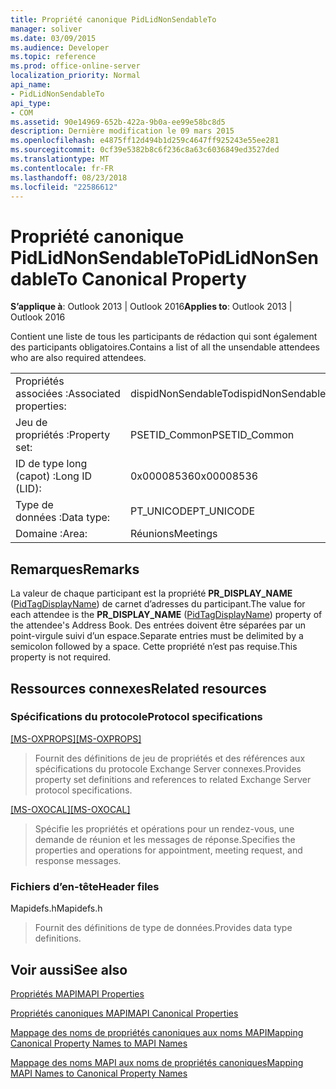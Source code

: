 ```yaml
---
title: Propriété canonique PidLidNonSendableTo
manager: soliver
ms.date: 03/09/2015
ms.audience: Developer
ms.topic: reference
ms.prod: office-online-server
localization_priority: Normal
api_name:
- PidLidNonSendableTo
api_type:
- COM
ms.assetid: 90e14969-652b-422a-9b0a-ee99e58bc8d5
description: Dernière modification le 09 mars 2015
ms.openlocfilehash: e4875ff12d494b1d259c4647ff925243e55ee281
ms.sourcegitcommit: 0cf39e5382b8c6f236c8a63c6036849ed3527ded
ms.translationtype: MT
ms.contentlocale: fr-FR
ms.lasthandoff: 08/23/2018
ms.locfileid: "22586612"
---
```

# <a name="pidlidnonsendableto-canonical-property"></a><span data-ttu-id="a1739-103">Propriété canonique PidLidNonSendableTo</span><span class="sxs-lookup"><span data-stu-id="a1739-103">PidLidNonSendableTo Canonical Property</span></span>

  
  
<span data-ttu-id="a1739-104">**S’applique à**: Outlook 2013 | Outlook 2016</span><span class="sxs-lookup"><span data-stu-id="a1739-104">**Applies to**: Outlook 2013 | Outlook 2016</span></span> 
  
<span data-ttu-id="a1739-105">Contient une liste de tous les participants de rédaction qui sont également des participants obligatoires.</span><span class="sxs-lookup"><span data-stu-id="a1739-105">Contains a list of all the unsendable attendees who are also required attendees.</span></span>
  
|||
|:-----|:-----|
|<span data-ttu-id="a1739-106">Propriétés associées :</span><span class="sxs-lookup"><span data-stu-id="a1739-106">Associated properties:</span></span>  <br/> |<span data-ttu-id="a1739-107">dispidNonSendableTo</span><span class="sxs-lookup"><span data-stu-id="a1739-107">dispidNonSendableTo</span></span>  <br/> |
|<span data-ttu-id="a1739-108">Jeu de propriétés :</span><span class="sxs-lookup"><span data-stu-id="a1739-108">Property set:</span></span>  <br/> |<span data-ttu-id="a1739-109">PSETID_Common</span><span class="sxs-lookup"><span data-stu-id="a1739-109">PSETID_Common</span></span>  <br/> |
|<span data-ttu-id="a1739-110">ID de type long (capot) :</span><span class="sxs-lookup"><span data-stu-id="a1739-110">Long ID (LID):</span></span>  <br/> |<span data-ttu-id="a1739-111">0x00008536</span><span class="sxs-lookup"><span data-stu-id="a1739-111">0x00008536</span></span>  <br/> |
|<span data-ttu-id="a1739-112">Type de données :</span><span class="sxs-lookup"><span data-stu-id="a1739-112">Data type:</span></span>  <br/> |<span data-ttu-id="a1739-113">PT_UNICODE</span><span class="sxs-lookup"><span data-stu-id="a1739-113">PT_UNICODE</span></span>  <br/> |
|<span data-ttu-id="a1739-114">Domaine :</span><span class="sxs-lookup"><span data-stu-id="a1739-114">Area:</span></span>  <br/> |<span data-ttu-id="a1739-115">Réunions</span><span class="sxs-lookup"><span data-stu-id="a1739-115">Meetings</span></span>  <br/> |
   
## <a name="remarks"></a><span data-ttu-id="a1739-116">Remarques</span><span class="sxs-lookup"><span data-stu-id="a1739-116">Remarks</span></span>

<span data-ttu-id="a1739-117">La valeur de chaque participant est la propriété **PR_DISPLAY_NAME** ([PidTagDisplayName](pidtagdisplayname-canonical-property.md)) de carnet d’adresses du participant.</span><span class="sxs-lookup"><span data-stu-id="a1739-117">The value for each attendee is the **PR_DISPLAY_NAME** ([PidTagDisplayName](pidtagdisplayname-canonical-property.md)) property of the attendee's Address Book.</span></span> <span data-ttu-id="a1739-118">Des entrées doivent être séparées par un point-virgule suivi d’un espace.</span><span class="sxs-lookup"><span data-stu-id="a1739-118">Separate entries must be delimited by a semicolon followed by a space.</span></span> <span data-ttu-id="a1739-119">Cette propriété n’est pas requise.</span><span class="sxs-lookup"><span data-stu-id="a1739-119">This property is not required.</span></span>
  
## <a name="related-resources"></a><span data-ttu-id="a1739-120">Ressources connexes</span><span class="sxs-lookup"><span data-stu-id="a1739-120">Related resources</span></span>

### <a name="protocol-specifications"></a><span data-ttu-id="a1739-121">Spécifications du protocole</span><span class="sxs-lookup"><span data-stu-id="a1739-121">Protocol specifications</span></span>

<span data-ttu-id="a1739-122">[[MS-OXPROPS]](http://msdn.microsoft.com/library/f6ab1613-aefe-447d-a49c-18217230b148%28Office.15%29.aspx)</span><span class="sxs-lookup"><span data-stu-id="a1739-122">[[MS-OXPROPS]](http://msdn.microsoft.com/library/f6ab1613-aefe-447d-a49c-18217230b148%28Office.15%29.aspx)</span></span>
  
> <span data-ttu-id="a1739-123">Fournit des définitions de jeu de propriétés et des références aux spécifications du protocole Exchange Server connexes.</span><span class="sxs-lookup"><span data-stu-id="a1739-123">Provides property set definitions and references to related Exchange Server protocol specifications.</span></span>
    
<span data-ttu-id="a1739-124">[[MS-OXOCAL]](http://msdn.microsoft.com/library/09861fde-c8e4-4028-9346-e7c214cfdba1%28Office.15%29.aspx)</span><span class="sxs-lookup"><span data-stu-id="a1739-124">[[MS-OXOCAL]](http://msdn.microsoft.com/library/09861fde-c8e4-4028-9346-e7c214cfdba1%28Office.15%29.aspx)</span></span>
  
> <span data-ttu-id="a1739-125">Spécifie les propriétés et opérations pour un rendez-vous, une demande de réunion et les messages de réponse.</span><span class="sxs-lookup"><span data-stu-id="a1739-125">Specifies the properties and operations for appointment, meeting request, and response messages.</span></span>
    
### <a name="header-files"></a><span data-ttu-id="a1739-126">Fichiers d’en-tête</span><span class="sxs-lookup"><span data-stu-id="a1739-126">Header files</span></span>

<span data-ttu-id="a1739-127">Mapidefs.h</span><span class="sxs-lookup"><span data-stu-id="a1739-127">Mapidefs.h</span></span>
  
> <span data-ttu-id="a1739-128">Fournit des définitions de type de données.</span><span class="sxs-lookup"><span data-stu-id="a1739-128">Provides data type definitions.</span></span>
    
## <a name="see-also"></a><span data-ttu-id="a1739-129">Voir aussi</span><span class="sxs-lookup"><span data-stu-id="a1739-129">See also</span></span>



[<span data-ttu-id="a1739-130">Propriétés MAPI</span><span class="sxs-lookup"><span data-stu-id="a1739-130">MAPI Properties</span></span>](mapi-properties.md)
  
[<span data-ttu-id="a1739-131">Propriétés canoniques MAPI</span><span class="sxs-lookup"><span data-stu-id="a1739-131">MAPI Canonical Properties</span></span>](mapi-canonical-properties.md)
  
[<span data-ttu-id="a1739-132">Mappage des noms de propriétés canoniques aux noms MAPI</span><span class="sxs-lookup"><span data-stu-id="a1739-132">Mapping Canonical Property Names to MAPI Names</span></span>](mapping-canonical-property-names-to-mapi-names.md)
  
[<span data-ttu-id="a1739-133">Mappage des noms MAPI aux noms de propriétés canoniques</span><span class="sxs-lookup"><span data-stu-id="a1739-133">Mapping MAPI Names to Canonical Property Names</span></span>](mapping-mapi-names-to-canonical-property-names.md)

